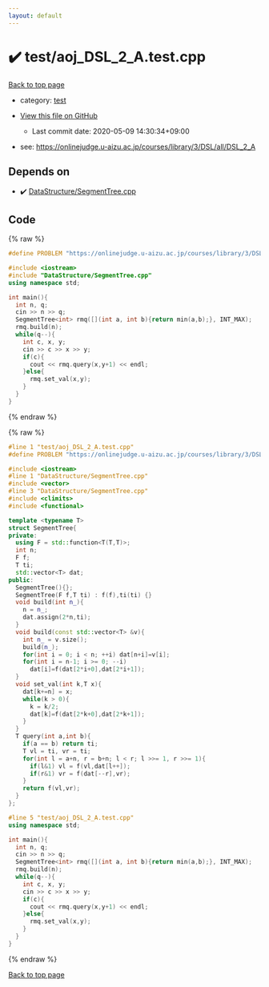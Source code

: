 ```yaml
---
layout: default
---
```


<!-- mathjax config similar to math.stackexchange -->
<script type="text/javascript" async
  src="https://cdnjs.cloudflare.com/ajax/libs/mathjax/2.7.5/MathJax.js?config=TeX-MML-AM_CHTML">
</script>
<script type="text/x-mathjax-config">
  MathJax.Hub.Config({
    TeX: { equationNumbers: { autoNumber: "AMS" }},
    tex2jax: {
      inlineMath: [ ['$','$'] ],
      processEscapes: true
    },
    "HTML-CSS": { matchFontHeight: false },
    displayAlign: "left",
    displayIndent: "2em"
  });
</script>

<script type="text/javascript" src="https://cdnjs.cloudflare.com/ajax/libs/jquery/3.4.1/jquery.min.js"></script>
<script src="https://cdn.jsdelivr.net/npm/jquery-balloon-js@1.1.2/jquery.balloon.min.js" integrity="sha256-ZEYs9VrgAeNuPvs15E39OsyOJaIkXEEt10fzxJ20+2I=" crossorigin="anonymous"></script>
<script type="text/javascript" src="../../assets/js/copy-button.js"></script>
<link rel="stylesheet" href="../../assets/css/copy-button.css" />


# :heavy_check_mark: test/aoj_DSL_2_A.test.cpp

<a href="../../index.html">Back to top page</a>

* category: <a href="../../index.html#098f6bcd4621d373cade4e832627b4f6">test</a>
* <a href="{{ site.github.repository_url }}/blob/master/test/aoj_DSL_2_A.test.cpp">View this file on GitHub</a>
    - Last commit date: 2020-05-09 14:30:34+09:00


* see: <a href="https://onlinejudge.u-aizu.ac.jp/courses/library/3/DSL/all/DSL_2_A">https://onlinejudge.u-aizu.ac.jp/courses/library/3/DSL/all/DSL_2_A</a>


## Depends on

* :heavy_check_mark: <a href="../../library/DataStructure/SegmentTree.cpp.html">DataStructure/SegmentTree.cpp</a>


## Code

<a id="unbundled"></a>
{% raw %}
```cpp
#define PROBLEM "https://onlinejudge.u-aizu.ac.jp/courses/library/3/DSL/all/DSL_2_A"

#include <iostream>
#include "DataStructure/SegmentTree.cpp"
using namespace std;

int main(){
  int n, q;
  cin >> n >> q;
  SegmentTree<int> rmq([](int a, int b){return min(a,b);}, INT_MAX);
  rmq.build(n);
  while(q--){
    int c, x, y;
    cin >> c >> x >> y;
    if(c){
      cout << rmq.query(x,y+1) << endl;
    }else{
      rmq.set_val(x,y);
    }
  }
}

```
{% endraw %}

<a id="bundled"></a>
{% raw %}
```cpp
#line 1 "test/aoj_DSL_2_A.test.cpp"
#define PROBLEM "https://onlinejudge.u-aizu.ac.jp/courses/library/3/DSL/all/DSL_2_A"

#include <iostream>
#line 1 "DataStructure/SegmentTree.cpp"
#include <vector>
#line 3 "DataStructure/SegmentTree.cpp"
#include <climits>
#include <functional>

template <typename T>
struct SegmentTree{
private:
  using F = std::function<T(T,T)>;
  int n;
  F f;
  T ti;
  std::vector<T> dat;
public:
  SegmentTree(){};
  SegmentTree(F f,T ti) : f(f),ti(ti) {}
  void build(int n_){
    n = n_;
    dat.assign(2*n,ti);
  }
  void build(const std::vector<T> &v){
    int n_ = v.size();
    build(n_);
    for(int i = 0; i < n; ++i) dat[n+i]=v[i];
    for(int i = n-1; i >= 0; --i)
      dat[i]=f(dat[2*i+0],dat[2*i+1]);
  }
  void set_val(int k,T x){
    dat[k+=n] = x;
    while(k > 0){
      k = k/2;
      dat[k]=f(dat[2*k+0],dat[2*k+1]);
    }
  }
  T query(int a,int b){
    if(a == b) return ti;
    T vl = ti, vr = ti;
    for(int l = a+n, r = b+n; l < r; l >>= 1, r >>= 1){
      if(l&1) vl = f(vl,dat[l++]);
      if(r&1) vr = f(dat[--r],vr);
    }
    return f(vl,vr);
  }
};

#line 5 "test/aoj_DSL_2_A.test.cpp"
using namespace std;

int main(){
  int n, q;
  cin >> n >> q;
  SegmentTree<int> rmq([](int a, int b){return min(a,b);}, INT_MAX);
  rmq.build(n);
  while(q--){
    int c, x, y;
    cin >> c >> x >> y;
    if(c){
      cout << rmq.query(x,y+1) << endl;
    }else{
      rmq.set_val(x,y);
    }
  }
}

```
{% endraw %}

<a href="../../index.html">Back to top page</a>

